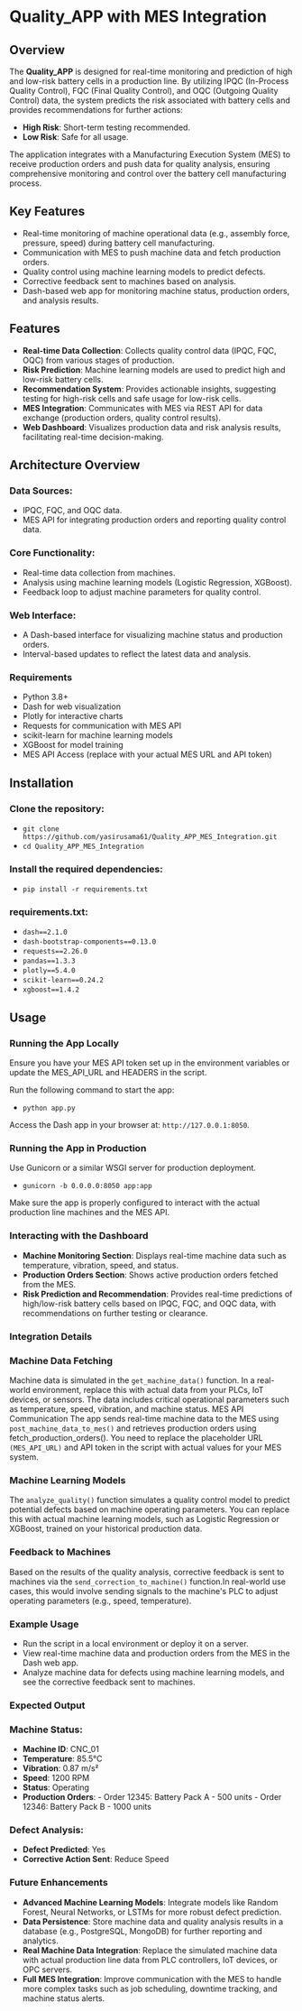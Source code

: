 # Quality_APP with MES Integration

## Overview

The **Quality_APP** is designed for real-time monitoring and prediction of high and low-risk battery cells in a production line. By utilizing IPQC (In-Process Quality Control), FQC (Final Quality Control), and OQC (Outgoing Quality Control) data, the system predicts the risk associated with battery cells and provides recommendations for further actions:
- **High Risk**: Short-term testing recommended.
- **Low Risk**: Safe for all usage.

The application integrates with a Manufacturing Execution System (MES) to receive production orders and push data for quality analysis, ensuring comprehensive monitoring and control over the battery cell manufacturing process.

## Key Features
- Real-time monitoring of machine operational data (e.g., assembly force, pressure, speed) during battery cell manufacturing.
- Communication with MES to push machine data and fetch production orders.
- Quality control using machine learning models to predict defects.
- Corrective feedback sent to machines based on analysis.
- Dash-based web app for monitoring machine status, production orders, and analysis results.

## Features
- **Real-time Data Collection**: Collects quality control data (IPQC, FQC, OQC) from various stages of production.
- **Risk Prediction**: Machine learning models are used to predict high and low-risk battery cells.
- **Recommendation System**: Provides actionable insights, suggesting testing for high-risk cells and safe usage for low-risk cells.
- **MES Integration**: Communicates with MES via REST API for data exchange (production orders, quality control results).
- **Web Dashboard**: Visualizes production data and risk analysis results, facilitating real-time decision-making.

## Architecture Overview

### Data Sources:
- IPQC, FQC, and OQC data.
- MES API for integrating production orders and reporting quality control data.

### Core Functionality:

- Real-time data collection from machines.
- Analysis using machine learning models (Logistic Regression, XGBoost).
- Feedback loop to adjust machine parameters for quality control.

### Web Interface:

- A Dash-based interface for visualizing machine status and production orders.
- Interval-based updates to reflect the latest data and analysis.

### Requirements

- Python 3.8+
- Dash for web visualization
- Plotly for interactive charts
- Requests for communication with MES API
- scikit-learn for machine learning models
- XGBoost for model training
- MES API Access (replace with your actual MES URL and API token)

## Installation

### Clone the repository:

- `git clone https://github.com/yasirusama61/Quality_APP_MES_Integration.git`
- `cd Quality_APP_MES_Integration`

### Install the required dependencies:
- `pip install -r requirements.txt`

### requirements.txt:

- `dash==2.1.0`
- `dash-bootstrap-components==0.13.0`
- `requests==2.26.0`
- `pandas==1.3.3`
- `plotly==5.4.0`
- `scikit-learn==0.24.2`
- `xgboost==1.4.2`

## Usage

### Running the App Locally

Ensure you have your MES API token set up in the environment variables or update the MES_API_URL and HEADERS in the script.

Run the following command to start the app:

- `python app.py`

Access the Dash app in your browser at: `http://127.0.0.1:8050`.

### Running the App in Production

Use Gunicorn or a similar WSGI server for production deployment.


- `gunicorn -b 0.0.0.0:8050 app:app`

Make sure the app is properly configured to interact with the actual production line machines and the MES API.

### Interacting with the Dashboard

- **Machine Monitoring Section**: Displays real-time machine data such as temperature, vibration, speed, and status.
- **Production Orders Section**: Shows active production orders fetched from the MES.
- **Risk Prediction and Recommendation**: Provides real-time predictions of high/low-risk battery cells based on IPQC, FQC, and OQC data, with recommendations on further testing or clearance.

### Integration Details

### Machine Data Fetching
Machine data is simulated in the `get_machine_data()` function. In a real-world environment, replace this with actual data from your PLCs, IoT devices, or sensors.
The data includes critical operational parameters such as temperature, speed, vibration, and machine status.
MES API Communication
The app sends real-time machine data to the MES using `post_machine_data_to_mes()` and retrieves production orders using fetch_production_orders().
You need to replace the placeholder URL `(MES_API_URL)` and API token in the script with actual values for your MES system.

### Machine Learning Models

The `analyze_quality()` function simulates a quality control model to predict potential defects based on machine operating parameters.
You can replace this with actual machine learning models, such as Logistic Regression or XGBoost, trained on your historical production data.

### Feedback to Machines
Based on the results of the quality analysis, corrective feedback is sent to machines via the `send_correction_to_machine()` function.In real-world use cases, this would involve sending signals to the machine's PLC to adjust operating parameters (e.g., speed, temperature).

### Example Usage

- Run the script in a local environment or deploy it on a server.
- View real-time machine data and production orders from the MES in the Dash web app.
- Analyze machine data for defects using machine learning models, and see the corrective feedback sent to machines.

### Expected Output

### Machine Status:

- **Machine ID**: CNC_01
- **Temperature**: 85.5°C
- **Vibration**: 0.87 m/s²
- **Speed**: 1200 RPM
- **Status**: Operating
- **Production Orders**:
        - Order 12345: Battery Pack A - 500 units
        - Order 12346: Battery Pack B - 1000 units

### Defect Analysis:

- **Defect Predicted**: Yes
- **Corrective Action Sent**: Reduce Speed

### Future Enhancements

- **Advanced Machine Learning Models**: Integrate models like Random Forest, Neural Networks, or LSTMs for more robust defect prediction.
- **Data Persistence**: Store machine data and quality analysis results in a database (e.g., PostgreSQL, MongoDB) for further reporting and analytics.
- **Real Machine Data Integration**: Replace the simulated machine data with actual production line data from PLC controllers, IoT devices, or OPC servers.
- **Full MES Integration**: Improve communication with the MES to handle more complex tasks such as job scheduling, downtime tracking, and machine status alerts.
